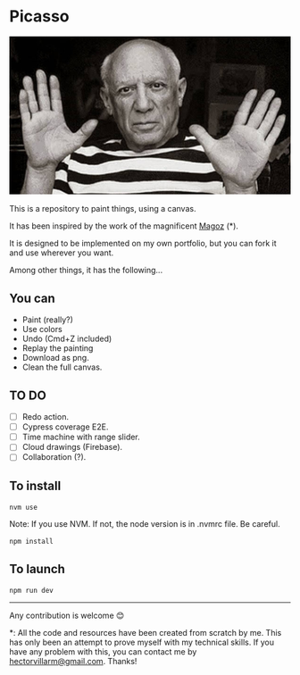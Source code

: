 # Picasso

<img src="./static/logo.jpg"/>

This is a repository to paint things, using a canvas.

It has been inspired by the work of the magnificent [Magoz](https://magoz.studio/#selected-work) (*).

It is designed to be implemented on my own portfolio, but you can fork it and use wherever you want.

Among other things, it has the following...

## You can

- Paint (really?)
- Use colors
- Undo (Cmd+Z included)
- Replay the painting
- Download as png.
- Clean the full canvas.

## TO DO
- [ ] Redo action.
- [ ] Cypress coverage E2E.
- [ ] Time machine with range slider.
- [ ] Cloud drawings (Firebase).
- [ ] Collaboration (?).

## To install
```
nvm use
```
Note: If you use NVM. If not, the node version is in .nvmrc file. Be careful.

```
npm install
```

## To launch

```
npm run dev
```

---

Any contribution is welcome 😊

*: All the code and resources have been created from scratch by me. This has only been an attempt to prove myself with my technical skills. 
If you have any problem with this, you can contact me by [hectorvillarm@gmail.com](mailto://hectorvillarm@gmail.com). Thanks!